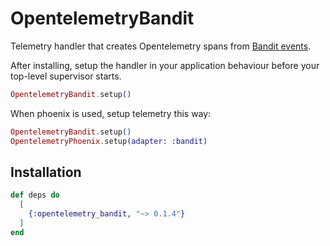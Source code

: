 # OpentelemetryBandit

Telemetry handler that creates Opentelemetry spans from [Bandit events](https://hexdocs.pm/bandit/Bandit.Telemetry.html#content).

After installing, setup the handler in your application behaviour before your top-level supervisor starts.

```elixir
OpentelemetryBandit.setup()
```

When phoenix is used, setup telemetry this way:

```elixir
OpentelemetryBandit.setup()
OpentelemetryPhoenix.setup(adapter: :bandit)
```

## Installation

```elixir
def deps do
  [
    {:opentelemetry_bandit, "~> 0.1.4"}
  ]
end
```
